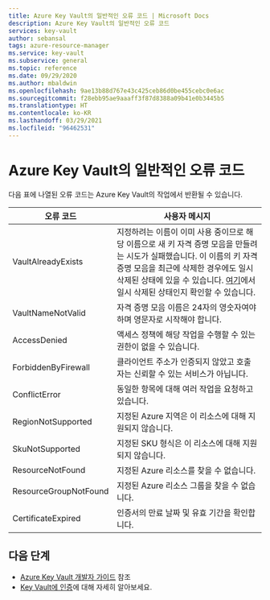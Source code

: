 ```yaml
---
title: Azure Key Vault의 일반적인 오류 코드 | Microsoft Docs
description: Azure Key Vault의 일반적인 오류 코드
services: key-vault
author: sebansal
tags: azure-resource-manager
ms.service: key-vault
ms.subservice: general
ms.topic: reference
ms.date: 09/29/2020
ms.author: mbaldwin
ms.openlocfilehash: 9ae13b88d767e43c425ceb86d0be455cebc0e6ac
ms.sourcegitcommit: f28ebb95ae9aaaff3f87d8388a09b41e0b3445b5
ms.translationtype: HT
ms.contentlocale: ko-KR
ms.lasthandoff: 03/29/2021
ms.locfileid: "96462531"
---
```

# <a name="common-error-codes-for-azure-key-vault"></a>Azure Key Vault의 일반적인 오류 코드

다음 표에 나열된 오류 코드는 Azure Key Vault의 작업에서 반환될 수 있습니다.

| 오류 코드 | 사용자 메시지 |
|--|--|
| VaultAlreadyExists |  지정하려는 이름이 이미 사용 중이므로 해당 이름으로 새 키 자격 증명 모음을 만들려는 시도가 실패했습니다. 이 이름의 키 자격 증명 모음을 최근에 삭제한 경우에도 일시 삭제된 상태에 있을 수 있습니다. [여기](./key-vault-recovery.md?tabs=azure-portal#list-recover-or-purge-a-soft-deleted-key-vault)에서 일시 삭제된 상태인지 확인할 수 있습니다. |
| VaultNameNotValid |  자격 증명 모음 이름은 24자의 영숫자여야 하며 영문자로 시작해야 합니다. |
| AccessDenied |  액세스 정책에 해당 작업을 수행할 수 있는 권한이 없을 수 있습니다. |
| ForbiddenByFirewall |  클라이언트 주소가 인증되지 않았고 호출자는 신뢰할 수 있는 서비스가 아닙니다. |
| ConflictError |  동일한 항목에 대해 여러 작업을 요청하고 있습니다.  |
| RegionNotSupported |  지정된 Azure 지역은 이 리소스에 대해 지원되지 않습니다. |
| SkuNotSupported |  지정된 SKU 형식은 이 리소스에 대해 지원되지 않습니다. |
| ResourceNotFound |  지정된 Azure 리소스를 찾을 수 없습니다. |
| ResourceGroupNotFound | 지정된 Azure 리소스 그룹을 찾을 수 없습니다. |
| CertificateExpired |  인증서의 만료 날짜 및 유효 기간을 확인합니다. |


## <a name="next-steps"></a>다음 단계

- [Azure Key Vault 개발자 가이드](developers-guide.md) 참조
- [Key Vault에 인증](authentication.md)에 대해 자세히 알아보세요.
